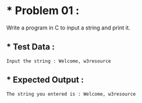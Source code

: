 # * Problem 01 :

Write a program in C to input a string and print it.

## * Test Data :

    Input the string : Welcome, w3resource

## * Expected Output :

    The string you entered is : Welcome, w3resource